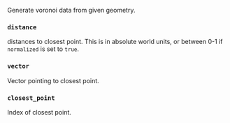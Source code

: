 Generate voronoi data from given geometry.


### `distance`
distances to closest point. This is in absolute world units, or between 0-1 if `normalized` is set to `true`.


### `vector`
Vector pointing to closest point.


### `closest_point`
Index of closest point.